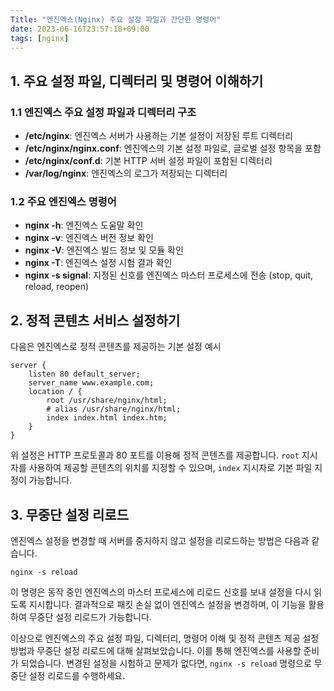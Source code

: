 ```yaml
---
Title: "엔진엑스(Nginx) 주요 설정 파일과 간단한 명령어"
date: 2023-06-16T23:57:18+09:00
tags: [nginx]
---
```


## 1. 주요 설정 파일, 디렉터리 및 명령어 이해하기

### 1.1 엔진엑스 주요 설정 파일과 디렉터리 구조

- **/etc/nginx**: 엔진엑스 서버가 사용하는 기본 설정이 저장된 루트 디렉터리
- **/etc/nginx/nginx.conf**: 엔진엑스의 기본 설정 파일로, 글로벌 설정 항목을 포함
- **/etc/nginx/conf.d**: 기본 HTTP 서버 설정 파일이 포함된 디렉터리
- **/var/log/nginx**: 엔진엑스의 로그가 저장되는 디렉터리

### 1.2 주요 엔진엑스 명령어

- **nginx -h**: 엔진엑스 도움말 확인
- **nginx -v**: 엔진엑스 버전 정보 확인
- **nginx -V**: 엔진엑스 빌드 정보 및 모듈 확인
- **nginx -T**: 엔진엑스 설정 시험 결과 확인
- **nginx -s signal**: 지정된 신호를 엔진엑스 마스터 프로세스에 전송 (stop, quit, reload, reopen)

## 2. 정적 콘텐츠 서비스 설정하기

다음은 엔진엑스로 정적 콘텐츠를 제공하는 기본 설정 예시

```
server {
    listen 80 default_server;
    server_name www.example.com;
    location / {
        root /usr/share/nginx/html;
        # alias /usr/share/nginx/html;
        index index.html index.htm;
    }
}
```

위 설정은 HTTP 프로토콜과 80 포트를 이용해 정적 콘텐츠를 제공합니다. `root` 지시자를 사용하여 제공할 콘텐츠의 위치를 지정할 수 있으며, `index` 지시자로 기본 파일 지정이 가능합니다.

## 3. 무중단 설정 리로드

엔진엑스 설정을 변경할 때 서버를 중지하지 않고 설정을 리로드하는 방법은 다음과 같습니다.

```
nginx -s reload
```

이 명령은 동작 중인 엔진엑스의 마스터 프로세스에 리로드 신호를 보내 설정을 다시 읽도록 지시합니다. 결과적으로 패킷 손실 없이 엔진엑스 설정을 변경하며, 이 기능을 활용하여 무중단 설정 리로드가 가능합니다. 

이상으로 엔진엑스의 주요 설정 파일, 디렉터리, 명령어 이해 및 정적 콘텐츠 제공 설정 방법과 무중단 설정 리로드에 대해 살펴보았습니다. 이를 통해 엔진엑스를 사용할 준비가 되었습니다. 변경된 설정을 시험하고 문제가 없다면, `nginx -s reload` 명령으로 무중단 설정 리로드를 수행하세요.
